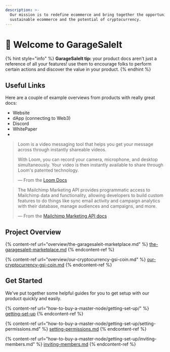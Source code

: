 ```yaml
---
description: >-
  Our mission is to redefine ecommerce and bring together the opportunity of
  sustainable ecommerce and the potential of cryptocurrency.
---
```


# 👋 Welcome to GarageSaleIt

{% hint style="info" %}
**GarageSaleIt tip:** your product docs aren't just a reference of all your features! use them to encourage folks to perform certain actions and discover the value in your product.
{% endhint %}

## Useful Links

Here are a couple of example overviews from products with really great docs:

* Website
* dApp (connecting to Web3)
* Discord
* WhitePaper
*

> Loom is a video messaging tool that helps you get your message across through instantly shareable videos.
>
> With Loom, you can record your camera, microphone, and desktop simultaneously. Your video is then instantly available to share through Loom's patented technology.
>
> — From the [Loom Docs](https://support.loom.com/hc/en-us/articles/360002158057-What-is-Loom-)

> The Mailchimp Marketing API provides programmatic access to Mailchimp data and functionality, allowing developers to build custom features to do things like sync email activity and campaign analytics with their database, manage audiences and campaigns, and more.
>
> — From the [Mailchimp Marketing API docs](https://mailchimp.com/developer/marketing/docs/fundamentals/)

## Project Overview

{% content-ref url="overview/the-garagesaleit-marketplace.md" %}
[the-garagesaleit-marketplace.md](overview/the-garagesaleit-marketplace.md)
{% endcontent-ref %}

{% content-ref url="overview/our-cryptocurrency-gsi-coin.md" %}
[our-cryptocurrency-gsi-coin.md](overview/our-cryptocurrency-gsi-coin.md)
{% endcontent-ref %}

## Get Started

We've put together some helpful guides for you to get setup with our product quickly and easily.

{% content-ref url="how-to-buy-a-master-node/getting-set-up/" %}
[getting-set-up](how-to-buy-a-master-node/getting-set-up/)
{% endcontent-ref %}

{% content-ref url="how-to-buy-a-master-node/getting-set-up/setting-permissions.md" %}
[setting-permissions.md](how-to-buy-a-master-node/getting-set-up/setting-permissions.md)
{% endcontent-ref %}

{% content-ref url="how-to-buy-a-master-node/getting-set-up/inviting-members.md" %}
[inviting-members.md](how-to-buy-a-master-node/getting-set-up/inviting-members.md)
{% endcontent-ref %}
